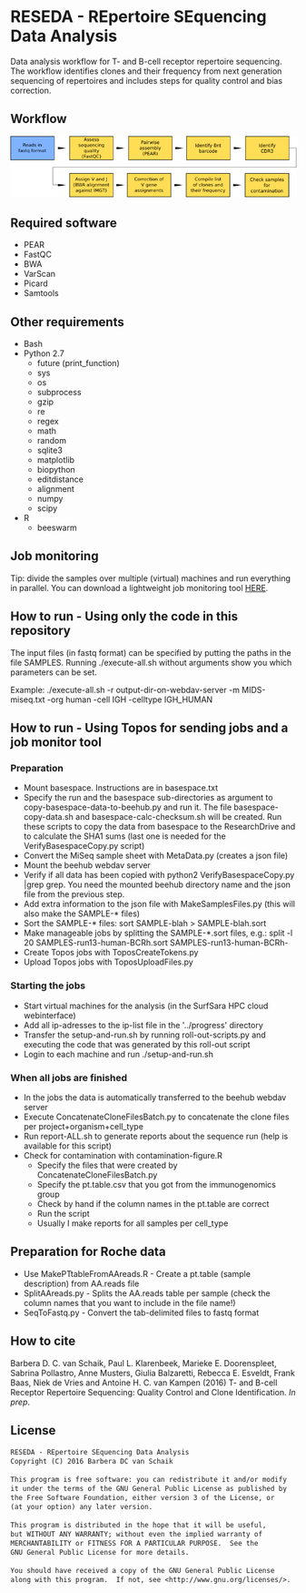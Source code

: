 # RESEDA - REpertoire SEquencing Data Analysis

Data analysis workflow for T- and B-cell receptor repertoire sequencing.
The workflow identifies clones and their frequency from next generation sequencing of repertoires and includes steps for quality control and bias correction.

## Workflow

![workflow](workflow.png)

## Required software

* PEAR
* FastQC
* BWA
* VarScan
* Picard
* Samtools

## Other requirements

* Bash
* Python 2.7
    * future (print_function)
    * sys
    * os
    * subprocess
    * gzip
    * re
    * regex
    * math
    * random
    * sqlite3
    * matplotlib
    * biopython
    * editdistance
    * alignment
    * numpy
    * scipy
* R
    * beeswarm

## Job monitoring

Tip: divide the samples over multiple (virtual) machines and run everything in parallel. You can download a lightweight job monitoring tool [HERE](https://bitbucket.org/barbera/progress).

## How to run - Using only the code in this repository

The input files (in fastq format) can be specified by putting the paths in the file SAMPLES. Running ./execute-all.sh without arguments show you which parameters can be set.

Example: ./execute-all.sh -r output-dir-on-webdav-server -m MIDS-miseq.txt -org human -cell IGH -celltype IGH_HUMAN

## How to run - Using Topos for sending jobs and a job monitor tool

### Preparation ###
* Mount basespace. Instructions are in basespace.txt
* Specify the run and the basespace sub-directories as argument to copy-basespace-data-to-beehub.py and run it. The file basespace-copy-data.sh and basespace-calc-checksum.sh will be created. Run these scripts to copy the data from basespace to the ResearchDrive and to calculate the SHA1 sums (last one is needed for the VerifyBasespaceCopy.py script)
* Convert the MiSeq sample sheet with MetaData.py (creates a json file)
* Mount the beehub webdav server
* Verify if all data has been copied with python2 VerifyBasespaceCopy.py |grep grep. You need the mounted beehub directory name and the json file from the previous step.
* Add extra information to the json file with MakeSamplesFiles.py (this will also make the SAMPLE-* files)
* Sort the SAMPLE-* files: sort SAMPLE-blah > SAMPLE-blah.sort
* Make manageable jobs by splitting the SAMPLE-*.sort files, e.g.: split -l 20 SAMPLES-run13-human-BCRh.sort SAMPLES-run13-human-BCRh-
* Create Topos jobs with ToposCreateTokens.py
* Upload Topos jobs with ToposUploadFiles.py

### Starting the jobs ###
* Start virtual machines for the analysis (in the SurfSara HPC cloud webinterface)
* Add all ip-adresses to the ip-list file in the '../progress' directory
* Transfer the setup-and-run.sh by running roll-out-scripts.py and executing the code that was generated by this roll-out script
* Login to each machine and run ./setup-and-run.sh

### When all jobs are finished ###
* In the jobs the data is automatically transferred to the beehub webdav server
* Execute ConcatenateCloneFilesBatch.py to concatenate the clone files per project+organism+cell_type
* Run report-ALL.sh to generate reports about the sequence run (help is available for this script)
* Check for contamination with contamination-figure.R
    * Specify the files that were created by ConcatenateCloneFilesBatch.py
    * Specify the pt.table.csv that you got from the immunogenomics group
    * Check by hand if the column names in the pt.table are correct
    * Run the script
    * Usually I make reports for all samples per cell_type

## Preparation for Roche data ##
* Use MakePTtableFromAAreads.R - Create a pt.table (sample description) from AA.reads file
* SplitAAreads.py - Splits the AA.reads table per sample (check the column names that you want to include in the file name!)
* SeqToFastq.py - Convert the tab-delimited files to fastq format

## How to cite

Barbera D. C. van Schaik, Paul L. Klarenbeek, Marieke E. Doorenspleet, Sabrina Pollastro, Anne Musters, Giulia Balzaretti, Rebecca E. Esveldt, Frank Baas, Niek de Vries and Antoine H. C. van Kampen (2016) T- and B-cell Receptor Repertoire Sequencing: Quality Control and Clone Identification. _In prep_.

## License
```
RESEDA - REpertoire SEquencing Data Analysis
Copyright (C) 2016 Barbera DC van Schaik

This program is free software: you can redistribute it and/or modify
it under the terms of the GNU General Public License as published by
the Free Software Foundation, either version 3 of the License, or
(at your option) any later version.

This program is distributed in the hope that it will be useful,
but WITHOUT ANY WARRANTY; without even the implied warranty of
MERCHANTABILITY or FITNESS FOR A PARTICULAR PURPOSE.  See the
GNU General Public License for more details.

You should have received a copy of the GNU General Public License
along with this program.  If not, see <http://www.gnu.org/licenses/>.
```
